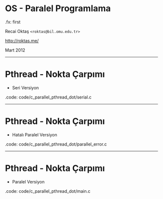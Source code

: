 #   OS - Paralel Programlama

.fx: first

Recai Oktaş `<roktas@bil.omu.edu.tr>`

http://roktas.me/

Mart 2012

---

#   Pthread - Nokta Çarpımı

*   Seri Versiyon

.code: code/c_parallel_pthread_dot/serial.c

---

#   Pthread - Nokta Çarpımı

*   Hatalı Paralel Versiyon

.code: code/c_parallel_pthread_dot/parallel_error.c

---

#   Pthread - Nokta Çarpımı

*   Paralel Versiyon

.code: code/c_parallel_pthread_dot/main.c
